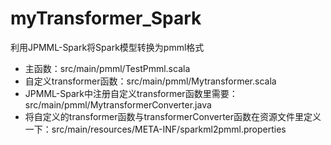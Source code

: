 # myTransformer_Spark
利用JPMML-Spark将Spark模型转换为pmml格式
+ 主函数：src/main/pmml/TestPmml.scala
+ 自定义transformer函数：src/main/pmml/Mytransformer.scala
+ JPMML-Spark中注册自定义transformer函数里需要：src/main/pmml/MytransformerConverter.java
+ 将自定义的transformer函数与transformerConverter函数在资源文件里定义一下：src/main/resources/META-INF/sparkml2pmml.properties
